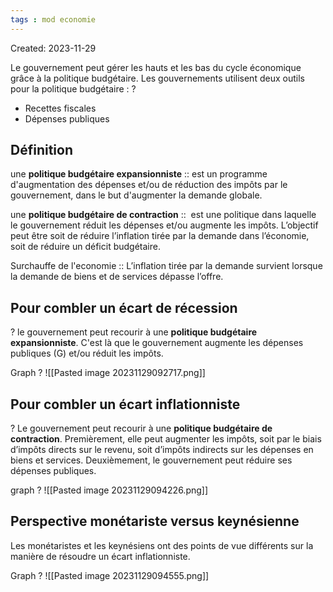 ```yaml
---
tags : mod economie
---
```

Created: 2023-11-29

Le gouvernement peut gérer les hauts et les bas du cycle économique grâce à la politique budgétaire. Les gouvernements utilisent deux outils pour la politique budgétaire :
?
- Recettes fiscales
- Dépenses publiques

## Définition
une **politique budgétaire expansionniste** :: est un programme d'augmentation des dépenses et/ou de réduction des impôts par le gouvernement, dans le but d'augmenter la demande globale.

une **politique budgétaire de contraction** ::  est une politique dans laquelle le gouvernement réduit les dépenses et/ou augmente les impôts. L’objectif peut être soit de réduire l’inflation tirée par la demande dans l’économie, soit de réduire un déficit budgétaire.

Surchauffe de l'economie :: L’inflation tirée par la demande survient lorsque la demande de biens et de services dépasse l’offre.

## Pour combler un écart de récession
?
le gouvernement peut recourir à une **politique budgétaire expansionniste**. C'est là que le gouvernement augmente les dépenses publiques (G) et/ou réduit les impôts.

Graph 
?
![[Pasted image 20231129092717.png]]

## Pour combler un écart inflationniste
?
Le gouvernement peut recourir à une **politique budgétaire de contraction**. Premièrement, elle peut augmenter les impôts, soit par le biais d’impôts directs sur le revenu, soit d’impôts indirects sur les dépenses en biens et services. Deuxièmement, le gouvernement peut réduire ses dépenses publiques.

graph
?
![[Pasted image 20231129094226.png]]

## Perspective monétariste versus keynésienne
Les monétaristes et les keynésiens ont des points de vue différents sur la manière de résoudre un écart inflationniste.

Graph
?
![[Pasted image 20231129094555.png]]